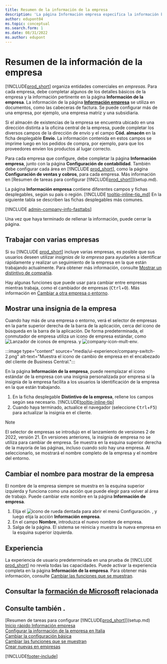 ```yaml
---
title: Resumen de la información de la empresa
description: 'La página Información empresa especifica la información básica de una entidad comerciales, como el nombre, las direcciones y la información de envío.'
author: edupont04
ms.topic: conceptual
ms.search.form: 1
ms.date: 08/31/2022
ms.author: edupont
---
```


# <a name="company-information-overview" />Resumen de la información de la empresa

[!INCLUDE[prod_short](includes/prod_short.md)] organiza entidades comerciales en *empresas*. Para cada empresa, debe completar algunos de los detalles básicos de la empresa y la información pertinente en la página **Información de la empresa**. La información de la página [**Información empresa**](https://businesscentral.dynamics.com/?page=1) se utiliza en documentos, como las cabeceras de factura. Se puede configurar más de una empresa, por ejemplo, una empresa matriz y una subsidiaria.  

Si el almacén de existencias de la empresa se encuentra ubicado en una dirección distinta a la oficina central de la empresa, puede completar los diversos campos de la dirección de envío y el campo **Cód. almacén** en la ficha desplegable **Envío**. La información contenida en estos campos se imprime luego en los pedidos de compra, por ejemplo, para que los proveedores envíen los productos al lugar correcto.  

Para cada empresa que configure, debe completar la página **Información empresa**, junto con la página **Configuración de contabilidad**. También debe configurar cada área en [!INCLUDE [prod_short](includes/prod_short.md)], como la página **Configuración de ventas y cobros**, para cada empresa. Más información en [Resumen de tareas para configurar [!INCLUDE[prod_short](includes/prod_short.md)]](setup.md).  

La página **Información empresa** contiene diferentes campos y fichas desplegables, según su país o región. [!INCLUDE [tooltip-inline-tip_md](includes/tooltip-inline-tip_md.md)] En la siguiente tabla se describen las fichas desplegables más comunes.

[!INCLUDE [admin-company-info-fasttabs](includes/admin-company-info-fasttabs.md)]

Una vez que haya terminado de rellenar la información, puede cerrar la página.  

## <a name="working-with-multiple-companies" />Trabajar con varias empresas

Si su [!INCLUDE [prod_short](includes/prod_short.md)] incluye varias empresas, es posible que sus usuarios deseen utilizar *insignias de la empresa* para ayudarles a identificar rápidamente y realizar un seguimiento de la empresa en la que están trabajando actualmente. Para obtener más información, consulte [Mostrar un distintivo de compañía](#badge).

Hay algunas funciones que puede usar para cambiar entre empresas mientras trabaja, como el cambiador de empresas (<kbd>Ctrl</kbd>+<kbd>O</kbd>). Más información en [Cambiar a otra empresa o entorno](ui-organization-switch.md).

## <a name="display-a-company-badge" /><a name="badge"></a>Mostrar una insignia de la empresa

Cuando hay más de una empresa o entorno, verá el selector de empresas en la parte superior derecha de la barra de la aplicación, cerca del icono de búsqueda en la barra de la aplicación. De forma predeterminada, el conmutador de empresa utiliza un icono de empresa estándar, como ![Lanzador de iconos de empresa.](media/ui-experience/company-icon.png "Muestra el icono de cambio de empresa que se utiliza cuando hay un único entorno") y ![company-icon-mult-env](media/ui-experience/company-icon-multi-env.png "Muestra el icono de cambio de empresa que se utiliza cuando hay varios entornos").

:::image type="content" source="media/ui-experience/company-switch-2.png" alt-text="Muestra el icono de cambio de empresa en el encabezado del cliente de Business Central.":::  

En la página **Información de la empresa**, puede reemplazar el icono estándar de la empresa con una insignia personalizada por empresa si la insignia de la empresa facilita a los usuarios la identificación de la empresa en la que están trabajando.

1. En la ficha desplegable **Distintivo de la empresa**, rellene los campos según sea necesario. [!INCLUDE[tooltip-inline-tip](includes/tooltip-inline-tip_md.md)]
2. Cuando haya terminado, actualice el navegador (seleccione <kbd>Ctrl</kbd>+<kbd>F5</kbd>) para actualizar la insignia en el cliente.  

> [!NOTE]
> El selector de empresas se introdujo en el lanzamiento de versiones 2 de 2022, versión 21. En versiones anteriores, la insignia de empresa no se utiliza para cambiar de empresa. Se muestra en la esquina superior derecha de la mayoría de las páginas, incluso cuando solo hay una empresa. Al seleccionarlo, se mostrará el nombre completo de la empresa y el nombre del entorno.

## <a name="change-company-display-name" />Cambiar el nombre para mostrar de la empresa

El nombre de la empresa siempre se muestra en la esquina superior izquierda y funciona como una acción que puede elegir para volver al área de trabajo. Puede cambiar este nombre en la página **Información de empresa**.

1. Elija el ![icono de rueda dentada para abrir el menú Configuración.](media/ui-experience/settings_icon_small.png) , y luego elija la acción **Información empresa**.
2. En el campo **Nombre**, introduzca el nuevo nombre de empresa.
3. Salga de la página. El sistema se reinicia y muestra la nueva empresa en la esquina superior izquierda.

## <a name="experience" />Experiencia

La experiencia de usuario predeterminada en una prueba de [!INCLUDE [prod_short](includes/prod_short.md)] no revela todas las capacidades. Puede activar la experiencia completa en la página **Información de la empresa**. Para obtener más información, consulte [Cambiar las funciones que se muestran](ui-experiences.md).  

## <a name="see-related-microsoft-training" />Consultar la [formación de Microsoft](/training/modules/create-new-companies-dynamics-365-business-central/) relacionada

## <a name="see-also" />Consulte también .

[Resumen de tareas para configurar [!INCLUDE[prod_short](includes/prod_short.md)]](setup.md)  
[Inicio rápido Información empresa](quick-start-company-information.md)  
[Configurar la información de la empresa en Italia](LocalFunctionality/Italy/how-to-set-up-company-information.md)  
[Cambiar la configuración básica](ui-change-basic-settings.md)  
[Cambiar las funciones que se muestran](ui-experiences.md)  
[Crear nuevas en empresas](about-new-company.md)  

[!INCLUDE[footer-include](includes/footer-banner.md)]
